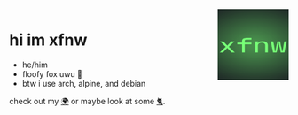 <img src='xfnw.png' width='128' align='right'>

# hi im xfnw

- he/him 
- floofy fox uwu 🦊
- btw i use arch, alpine, and debian

check out my [🌍](https://xfnw.ttm.sh) or maybe look at some [🐈](https://xfnw.tilde.institute/sandcats).


